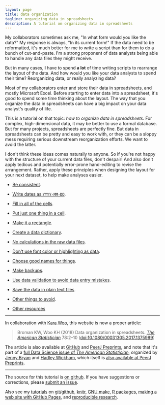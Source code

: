 ```yaml
---
layout: page
title: data organization
tagline: organizing data in spreadsheets
description: A tutorial on organizing data in spreadsheets
---
```


My collaborators sometimes ask me, "In what form would you like the data?"
My response is always, "In its current form!" If the data need to be
reformatted, it's much better for me to write a script than
for them to do a bunch of cut-and-paste. I'm a strong proponent of
data analysts being able to handle any data files they might
receive.

But in many cases, I have to spend **a lot** of time writing scripts
to rearrange the layout of the data. And how would you like your data
analysts to spend their time? Reorganizing data, or really analyzing
data?

Most of my collaborators enter and store their data in spreadsheets,
and mostly Microsoft Excel. Before starting to enter data into a
spreadsheet, it's good to spend some time thinking about the
layout. The way that you organize the data in spreadsheets can have a
big impact on your data analyst's quality of life.

This is a tutorial on that topic: *how to organize data in
spreadsheets*. For complex, high-dimensional data, it may be better to
use a formal database. But for many projects, spreadsheets are
perfectly fine. But data in spreadsheets can be pretty and easy to
work with, or they can be a sloppy mess requiring serious
downstream reorganization efforts. We want to avoid the latter.

I don't think these ideas comes naturally to anyone. So if you're not
happy with the structure of your current data files, don't despair!
And also don't apply tedious and potentially error-prone hand-editing
to revise the arrangement. Rather, apply these principles when
designing the layout for your next dataset, to help make analyses
easier.

- [Be consistent](pages/consistency.html).
- [Write dates as `YYYY-MM-DD`](pages/dates.html).
- [Fill in all of the cells](pages/no_empty_cells.html).
- [Put just one thing in a cell](pages/one_thing_per_cell.html).
- [Make it a rectangle](pages/rectangle.html).
- [Create a data dictionary](pages/dictionary.html).
- [No calculations in the raw data files](pages/no_calculations.html).
- [Don't use font color or highlighting as data](pages/no_highlighting.html).
- [Choose good names for things](pages/names.html).
- [Make backups](pages/backups.html).
- [Use data validation to avoid data entry mistakes](pages/validation.html).
- [Save the data in plain text files](pages/csv_files.html).
- [Other things to avoid](pages/avoid.html).

- [Other resources](pages/resources.html)

---

In collaboration with [Kara Woo](https://karawoo.com), this website is now
a proper article:

> Broman KW, Woo KH (2018) Data organization in spreadsheets.
> [_The American Statistician_](https://www.tandfonline.com/toc/utas20/current) 78:2&ndash;10
> ([doi:10.1080/00031305.2017.1375989](https://doi.org/10.1080/00031305.2017.1375989))

The article is also available at [GitHub](https://github.com/kbroman/Paper_DataOrg) and
[PeerJ Preprints](https://peerj.com/preprints/3183/), and note that
it's part of a [full Data Science issue of _The American
Statistician_](https://www.tandfonline.com/toc/utas20/72/1?nav=tocList),
organized by [Jenny Bryan](https://github.com/jennybc) and [Hadley
Wickham](http://hadley.nz/), which itself is [also available at PeerJ
Preprints](https://peerj.com/collections/50-practicaldatascistats/).

---

The source for this tutorial is
[on github](https://github.com/kbroman/dataorg).  If you have
suggestions or corrections, please
[submit an issue](https://github.com/kbroman/dataorg/issues).


Also see my [tutorials](https://kbroman.org/pages/tutorials)
on
[git/github](https://kbroman.org/github_tutorial),
[knitr](https://kbroman.org/knitr_knutshell),
[GNU make](https://kbroman.org/minimal_make),
[R packages](https://kbroman.org/pkg_primer),
[making a web site with GitHub Pages](https://kbroman.org/simple_site),
and [reproducible research](https://kbroman.org/steps2rr).
